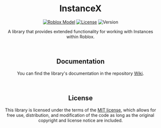 <div id="Main" align="center"">
    <div id="About"">
        <h1><b>InstanceX</b></h1>
        <a href="https://create.roblox.com/marketplace/asset/12071417194" target="_blank" title="Roblox Model">
            <img src="https://img.shields.io/badge/Roblox-Model-00A0FF?logo=Roblox&logoColor=00A0FF" alt="Roblox Model"/></a>
        <a href="https://opensource.org/licenses/MIT" target="_blank" title="License">
            <img src="https://img.shields.io/badge/License-MIT-%23ffbb45" alt="License"/></a>
        <img src="https://img.shields.io/badge/Version-1.0.3-red" alt="Version"/>
        <br>
        <p>
            A library that provides extended functionality for working with Instances within Roblox.
        </p>
    </div>
    <div id="Documentation">
        <br>
        <h2><b>Documentation</b></h2>
        <p>
            You can find the library's documentation in the repository <a href="https://github.com/EgizianoEG/InstanceX/wiki" title="Wiki Link">Wiki</a>.
        </p>
    </div>
    <div id="License">
        <br>
        <h2><b>License</b></h2>
        <p>
            This library is licensed under the terms of the <a href="https://github.com/EgizianoEG/String-Plus/blob/main/LICENSE" title="Repository License">MIT license</a>, which allows for free use, distribution, and modification of the code as long as the original copyright and license notice are included.
        </p>
    </div>
</div>
